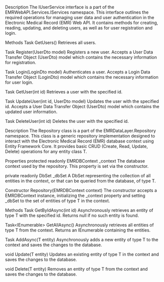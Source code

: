 
Description
The IUserService interface is a part of the EMRWebAPI.Services.IServices namespace. This interface outlines the required operations for managing user data and user authentication in the Electronic Medical Record (EMR) Web API. It contains methods for creating, reading, updating, and deleting users, as well as for user registration and login.

Methods
Task<IActionResult> GetUsers()
Retrieves all users.

Task<IActionResult> Register(UserDto model)
Registers a new user. Accepts a User Data Transfer Object (UserDto) model which contains the necessary information for registration.

Task<IActionResult> Login(LoginDto model)
Authenticates a user. Accepts a Login Data Transfer Object (LoginDto) model which contains the necessary information for user login.

Task<IActionResult> GetUser(int id)
Retrieves a user with the specified id.

Task<IActionResult> UpdateUser(int id, UserDto model)
Updates the user with the specified id. Accepts a User Data Transfer Object (UserDto) model which contains the updated user information.

Task<IActionResult> DeleteUser(int id)
Deletes the user with the specified id.


Description
The Repository<T> class is a part of the EMRDataLayer.Repository namespace. This class is a generic repository implementation designed to interact with the Electronic Medical Record (EMR) database context using Entity Framework Core. It provides basic CRUD (Create, Read, Update, Delete) operations for any entity class T.

Properties
protected readonly EMRDBContext _context
The database context used by the repository. This property is set via the constructor.

private readonly DbSet<T> _dbSet
A DbSet representing the collection of all entities in the context, or that can be queried from the database, of type T.

Constructor
Repository(EMRDBContext context)
The constructor accepts a EMRDBContext instance, initializing the _context property and setting _dbSet to the set of entities of type T in the context.

Methods
Task<T> GetByIdAsync(int id)
Asynchronously retrieves an entity of type T with the specified id. Returns null if no such entity is found.

Task<IEnumerable<T>> GetAllAsync()
Asynchronously retrieves all entities of type T from the context. Returns an IEnumerable<T> containing the entities.

Task AddAsync(T entity)
Asynchronously adds a new entity of type T to the context and saves the changes to the database.

void Update(T entity)
Updates an existing entity of type T in the context and saves the changes to the database.

void Delete(T entity)
Removes an entity of type T from the context and saves the changes to the database.
